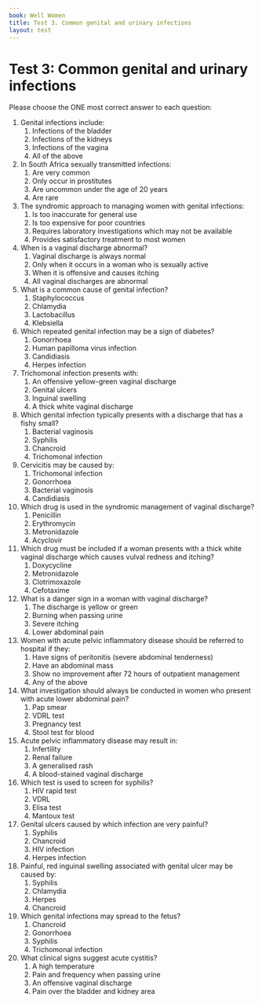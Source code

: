 ```yaml
---
book: Well Women
title: Test 3. Common genital and urinary infections
layout: test
---
```


# Test 3: Common genital and urinary infections

Please choose the ONE most correct answer to each question:

1.	Genital infections include:
	1.	Infections of the bladder
	1.	Infections of the kidneys
	1.	Infections of the vagina
	1.	All of the above
2.	In South Africa sexually transmitted infections:
	1.	Are very common
	1.	Only occur in prostitutes
	1.	Are uncommon under the age of 20 years
	1.	Are rare
3.	The syndromic approach to managing women with genital infections:
	1.	Is too inaccurate for general use
	1.	Is too expensive for poor countries
	1.	Requires laboratory investigations which may not be available
	1.	Provides satisfactory treatment to most women
4.	When is a vaginal discharge abnormal?
	1.	Vaginal discharge is always normal
	1.	Only when it occurs in a woman who is sexually active
	1.	When it is offensive and causes itching
	1.	All vaginal discharges are abnormal
5.	What is a common cause of genital infection?
	1.	Staphylococcus
	1.	Chlamydia
	1.	Lactobacillus
	1.	Klebsiella
6.	Which repeated genital infection may be a sign of diabetes?
	1.	Gonorrhoea
	1.	Human papilloma virus infection
	1.	Candidiasis
	1.	Herpes infection
7.	Trichomonal infection presents with:
	1.	An offensive yellow-green vaginal discharge
	1.	Genital ulcers
	1.	Inguinal swelling
	1.	A thick white vaginal discharge
8.	Which genital infection typically presents with a discharge that has a fishy small?
	1.	Bacterial vaginosis
	1.	Syphilis
	1.	Chancroid
	1.	Trichomonal infection
9.	Cervicitis may be caused by:
	1.	Trichomonal infection
	1.	Gonorrhoea
	1.	Bacterial vaginosis
	1.	Candidiasis
10.	Which drug is used in the syndromic management of vaginal discharge?
	1.	Penicillin
	1.	Erythromycin
	1.	Metronidazole
	1.	Acyclovir
11.	Which drug must be included if a woman presents with a thick white vaginal discharge which causes vulval redness and itching?
	1.	Doxycycline
	1.	Metronidazole
	1.	Clotrimoxazole
	1.	Cefotaxime
12.	What is a danger sign in a woman with vaginal discharge?
	1.	The discharge is yellow or green
	1.	Burning when passing urine
	1.	Severe itching
	1.	Lower abdominal pain
13.	Women with acute pelvic inflammatory disease should be referred to hospital if they:
	1.	Have signs of peritonitis (severe abdominal tenderness)
	1.	Have an abdominal mass
	1.	Show no improvement after 72 hours of outpatient management
	1.	Any of the above 
14.	What investigation should always be conducted in women who present with acute lower abdominal pain?
	1.	Pap smear
	1.	VDRL test
	1.	Pregnancy test 
	1.	Stool test for blood
15.	Acute pelvic inflammatory disease may result in:
	1.	Infertility
	1.	Renal failure
	1.	A generalised rash
	1.	A blood-stained vaginal discharge
16.	Which test is used to screen for syphilis?
	1.	HIV rapid test
	1.	VDRL
	1.	Elisa test
	1.	Mantoux test
17.	Genital ulcers caused by which infection are very painful?
	1.	Syphilis
	1.	Chancroid
	1.	HIV infection
	1.	Herpes infection
18.	Painful, red inguinal swelling associated with genital ulcer may be caused by:
	1.	Syphilis
	1.	Chlamydia
	1.	Herpes
	1.	Chancroid
19.	Which genital infections may spread to the fetus?
	1.	Chancroid
	1.	Gonorrhoea
	1.	Syphilis
	1.	Trichomonal infection
20.	What clinical signs suggest acute cystitis?
	1.	A high temperature
	1.	Pain and frequency when passing urine
	1.	An offensive vaginal discharge
	1.	Pain over the bladder and kidney area